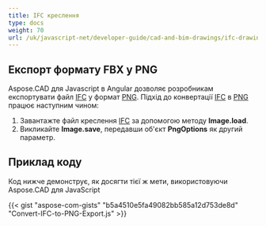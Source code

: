 ```yaml
---
title: IFC креслення
type: docs
weight: 70
url: /uk/javascript-net/developer-guide/cad-and-bim-drawings/ifc-drawings/
---
```


## **Експорт формату FBX у PNG**

Aspose.CAD для Javascript в Angular дозволяє розробникам експортувати файл [IFC](https://docs.fileformat.com/cad/ifc/) у формат [PNG](https://docs.fileformat.com/image/png/).
Підхід до конвертації [IFC](https://docs.fileformat.com/cad/ifc/) в [PNG](https://docs.fileformat.com/image/png/) працює наступним чином:

1. Завантажте файл креслення [IFC](https://docs.fileformat.com/cad/ifc/) за допомогою методу **Image.load**.
1. Викликайте **Image.save**, передавши об'єкт **PngOptions** як другий параметр.

## Приклад коду

Код нижче демонструє, як досягти тієї ж мети, використовуючи Aspose.CAD для JavaScript

{{< gist "aspose-com-gists" "b5a4510e5fa49082bb585a12d753de8d" "Convert-IFC-to-PNG-Export.js" >}}
